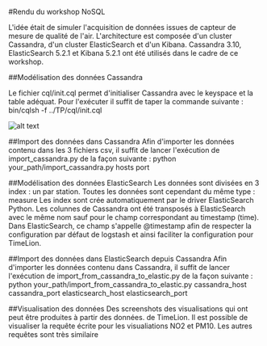 #Rendu du workshop NoSQL

L'idée était de simuler l'acquisition de données issues de capteur de mesure de qualité de l'air.
L'architecture est composée d'un cluster Cassandra, d'un cluster ElasticSearch et d'un Kibana.
Cassandra 3.10, ElasticSearch 5.2.1 et Kibana 5.2.1 ont été utilisés dans le cadre de ce workshop.

##Modélisation des données Cassandra

Le fichier cql/init.cql permet d'initialiser Cassandra avec le keyspace et la table adéquat.
Pour l'exécuter il suffit de taper la commande suivante : 
  bin/cqlsh -f ../TP/cql/init.cql
  
![alt text](/images/cassandra-diagram.png")
  
##Import des données dans Cassandra
Afin d'importer les données contenu dans les 3 fichiers csv, il suffit de lancer l'exécution de import_cassandra.py de la façon suivante :
  python your_path/import_cassandra.py hosts port

##Modélisation des données ElasticSearch
Les données sont divisées en 3 index : un par station. Toutes les données sont cependant du même type : measure
Les index sont crée automatiquement par le driver ElasticSearch Python.
Les colunnes de Cassandra ont été transposés à ElasticSearch avec le même nom sauf pour le champ correspondant au timestamp (time). Dans ElasticSearch, ce champ s'appelle @timestamp afin de respecter la configuration par défaut de logstash et ainsi faciliter la configuration pour TimeLion.
  
##Import des données dans ElasticSearch depuis Cassandra
Afin d'importer les données contenu dans Cassandra, il suffit de lancer l'exécution de import_from_cassandra_to_elastic.py de la façon suivante :
  python your_path/import_from_cassandra_to_elastic.py cassandra_host cassandra_port elasticsearch_host elasticsearch_port
  
##Visualisation des données
Des screenshots des visualisations qui ont peut être produites à partir des données. de TimeLion. Il est possible de visualiser la requête écrite pour les visualiations NO2 et PM10. Les autres requêtes sont très similaire
